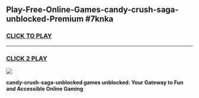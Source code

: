 
## Play-Free-Online-Games-candy-crush-saga-unblocked-Premium #7knka
<h3>
<a href="https://premium.freeplayer.one?title=candy-crush-saga-unblocked&ref=8M">CLICK TO PLAY</a></h3>
<hr>

<h3>
<a href="https://premium.freeplayer.one?title=candy-crush-saga-unblocked&ref=8M">CLICK 2 PLAY</a>
  
</h3>

<a href="https://premium.freeplayer.one?title=candy-crush-saga-unblocked&ref=8M"><img src="https://clearcache.store/games.png"></a>


**candy-crush-saga-unblocked games unblocked: Your Gateway to Fun and Accessible Online Gaming**
